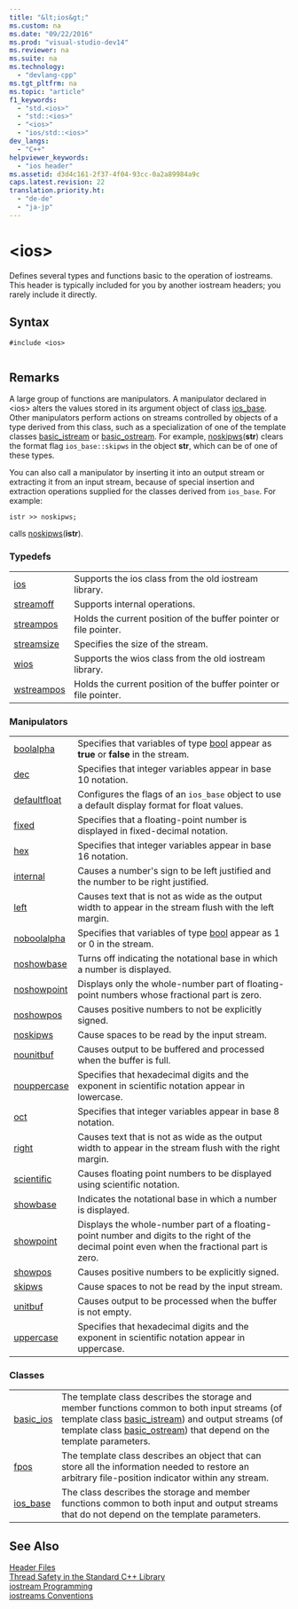 ```yaml
---
title: "&lt;ios&gt;"
ms.custom: na
ms.date: "09/22/2016"
ms.prod: "visual-studio-dev14"
ms.reviewer: na
ms.suite: na
ms.technology: 
  - "devlang-cpp"
ms.tgt_pltfrm: na
ms.topic: "article"
f1_keywords: 
  - "std.<ios>"
  - "std::<ios>"
  - "<ios>"
  - "ios/std::<ios>"
dev_langs: 
  - "C++"
helpviewer_keywords: 
  - "ios header"
ms.assetid: d3d4c161-2f37-4f04-93cc-0a2a89984a9c
caps.latest.revision: 22
translation.priority.ht: 
  - "de-de"
  - "ja-jp"
---
```

# &lt;ios&gt;
Defines several types and functions basic to the operation of iostreams. This header is typically included for you by another iostream headers; you rarely include it directly.  
  
## Syntax  
  
```  
#include <ios>  
  
```  
  
## Remarks  
 A large group of functions are manipulators. A manipulator declared in \<ios> alters the values stored in its argument object of class [ios_base](../vs140/ios_base-class.md). Other manipulators perform actions on streams controlled by objects of a type derived from this class, such as a specialization of one of the template classes [basic_istream](../vs140/basic_istream-class.md) or [basic_ostream](../vs140/basic_ostream-class.md). For example, [noskipws](../vs140/-ios--functions.md#noskipws)(**str**) clears the format flag `ios_base::skipws` in the object **str**, which can be of one of these types.  
  
 You can also call a manipulator by inserting it into an output stream or extracting it from an input stream, because of special insertion and extraction operations supplied for the classes derived from `ios_base`. For example:  
  
```  
istr >> noskipws;  
```  
  
 calls [noskipws](../vs140/-ios--functions.md#noskipws)(**istr**).  
  
### Typedefs  
  
|||  
|-|-|  
|[ios](../vs140/-ios--typedefs.md#ios)|Supports the ios class from the old iostream library.|  
|[streamoff](../vs140/-ios--typedefs.md#streamoff)|Supports internal operations.|  
|[streampos](../vs140/-ios--typedefs.md#streampos)|Holds the current position of the buffer pointer or file pointer.|  
|[streamsize](../vs140/-ios--typedefs.md#streamsize)|Specifies the size of the stream.|  
|[wios](../vs140/-ios--typedefs.md#wios)|Supports the wios class from the old iostream library.|  
|[wstreampos](../vs140/-ios--typedefs.md#wstreampos)|Holds the current position of the buffer pointer or file pointer.|  
  
### Manipulators  
  
|||  
|-|-|  
|[boolalpha](../vs140/-ios--functions.md#boolalpha)|Specifies that variables of type [bool](../vs140/bool--c---.md) appear as **true** or **false** in the stream.|  
|[dec](../vs140/-ios--functions.md#dec)|Specifies that integer variables appear in base 10 notation.|  
|[defaultfloat](../vs140/-ios--functions.md#ios_defaultfloat)|Configures the flags of an `ios_base` object to use a default display format for float values.|  
|[fixed](../vs140/-ios--functions.md#fixed)|Specifies that a floating-point number is displayed in fixed-decimal notation.|  
|[hex](../vs140/-ios--functions.md#hex)|Specifies that integer variables appear in base 16 notation.|  
|[internal](../vs140/-ios--functions.md#internal)|Causes a number's sign to be left justified and the number to be right justified.|  
|[left](../vs140/-ios--functions.md#left)|Causes text that is not as wide as the output width to appear in the stream flush with the left margin.|  
|[noboolalpha](../vs140/-ios--functions.md#noboolalpha)|Specifies that variables of type [bool](../vs140/bool--c---.md) appear as 1 or 0 in the stream.|  
|[noshowbase](../vs140/-ios--functions.md#noshowbase)|Turns off indicating the notational base in which a number is displayed.|  
|[noshowpoint](../vs140/-ios--functions.md#noshowpoint)|Displays only the whole-number part of floating-point numbers whose fractional part is zero.|  
|[noshowpos](../vs140/-ios--functions.md#noshowpos)|Causes positive numbers to not be explicitly signed.|  
|[noskipws](../vs140/-ios--functions.md#noskipws)|Cause spaces to be read by the input stream.|  
|[nounitbuf](../vs140/-ios--functions.md#nounitbuf)|Causes output to be buffered and processed when the buffer is full.|  
|[nouppercase](../vs140/-ios--functions.md#nouppercase)|Specifies that hexadecimal digits and the exponent in scientific notation appear in lowercase.|  
|[oct](../vs140/-ios--functions.md#oct)|Specifies that integer variables appear in base 8 notation.|  
|[right](../vs140/-ios--functions.md#right)|Causes text that is not as wide as the output width to appear in the stream flush with the right margin.|  
|[scientific](../vs140/-ios--functions.md#scientific)|Causes floating point numbers to be displayed using scientific notation.|  
|[showbase](../vs140/-ios--functions.md#showbase)|Indicates the notational base in which a number is displayed.|  
|[showpoint](../vs140/-ios--functions.md#showpoint)|Displays the whole-number part of a floating-point number and digits to the right of the decimal point even when the fractional part is zero.|  
|[showpos](../vs140/-ios--functions.md#showpos)|Causes positive numbers to be explicitly signed.|  
|[skipws](../vs140/-ios--functions.md#skipws)|Cause spaces to not be read by the input stream.|  
|[unitbuf](../vs140/-ios--functions.md#unitbuf)|Causes output to be processed when the buffer is not empty.|  
|[uppercase](../vs140/-ios--functions.md#uppercase)|Specifies that hexadecimal digits and the exponent in scientific notation appear in uppercase.|  
  
### Classes  
  
|||  
|-|-|  
|[basic_ios](../vs140/basic_ios-class.md)|The template class describes the storage and member functions common to both input streams (of template class [basic_istream](../vs140/basic_istream-class.md)) and output streams (of template class [basic_ostream](../vs140/basic_ostream-class.md)) that depend on the template parameters.|  
|[fpos](../vs140/fpos-class.md)|The template class describes an object that can store all the information needed to restore an arbitrary file-position indicator within any stream.|  
|[ios_base](../vs140/ios_base-class.md)|The class describes the storage and member functions common to both input and output streams that do not depend on the template parameters.|  
  
## See Also  
 [Header Files](../vs140/c---standard-library-header-files.md)   
 [Thread Safety in the Standard C++ Library](../vs140/thread-safety-in-the-c---standard-library.md)   
 [iostream Programming](../vs140/iostream-programming.md)   
 [iostreams Conventions](../vs140/iostreams-conventions.md)